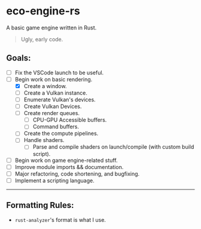 # eco-engine-rs

A basic game engine written in Rust.

>Ugly, early code.

## Goals:
- [ ] Fix the VSCode launch to be useful.
- [ ] Begin work on basic rendering.
    - [x] Create a window.
    - [ ] Create a Vulkan instance.
    - [ ] Enumerate Vulkan's devices.
    - [ ] Create Vulkan Devices.
    - [ ] Create render queues.
        - [ ] CPU-GPU Accessible buffers.
        - [ ] Command buffers.
    - [ ] Create the compute pipelines.
    - [ ] Handle shaders.
        - [ ] Parse and compile shaders on launch/compile (with custom build script).
- [ ] Begin work on game engine-related stuff.
- [ ] Improve module imports && documentation.
- [ ] Major refactoring, code shortening, and bugfixing.
- [ ] Implement a scripting language.

--------------------------------------------------
## Formatting Rules:

- `rust-analyzer`'s format is what I use.